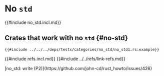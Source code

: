 # No `std`

{{#include no_std.incl.md}}

## Crates that work with no `std` {#no-std}

```rust,editable
{{#include ../../../deps/tests/categories/no_std/no_std1.rs:example}}
```

{{#include refs.incl.md}}
{{#include ../../refs/link-refs.md}}

<div class="hidden">
[no_std: write (P2)](https://github.com/john-cd/rust_howto/issues/426)
</div>
